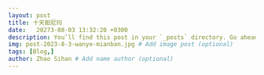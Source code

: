 ```yaml
---
layout: post
title: 十天鈤尼玛
date:   20273-08-03 13:32:20 +0300
description: You’ll find this post in your `_posts` directory. Go ahead and edit it and re-build the site to see your changes. # Add post description (optional)
img: post-2023-8-3-wanye-mianban.jpg # Add image post (optional)
tags: [Blog,]
author: Zhao Sihan # Add name author (optional)
---
```

